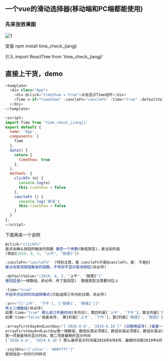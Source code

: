 ## 一个vue的滑动选择器(移动端和PC端都能使用) 
### 先来张效果图
![1](https://raw.githubusercontent.com/jiangji1/time_check_jiangji/master/1.png)

安装 npm install time_check_jiangji

引入 import ReactTree from 'time_check_jiangji'

## 直接上干货，demo
```javascript
<template>
  <div class="App">
    <div @click="timeShow = true">点击显示Time组件</div>
    <Time v-if="timeShow" :cancleFn="cancleFn" :time="true" :defaultValue="[2019, 6, 5, '上午', '随便2']"  :arr="[['上午', '下午'], ['随便1', '随便2']]" @click="clickFn" :arrayFirstdayAndLastday="['2012.6.8', '2019.6.10']" :stylBtn="{'color': '#00ffff'}" />
  </div>
</template>

<script>
import Time from 'time_check_jiangji'
export default {
  name: 'App',
  components: {
    Time
  },
  data() {
    return {
      timeShow: true
    };
  },
  methods: {
    clickFn (e) {
      console.log(e)
      this.timeShow = false
    },
    cancleFn () {
      console.log('取消')
      this.timeShow = false
    }
  }
};
</script>
```

下面再来一个说明
```javascript
@click="clickFn"
是点击确认按钮的触发的函数 接受一个参数(数组类型)，是当前的值
(例如[2019, 6, 5, "上午", "随便2"])

:cancleFn="cancleFn"  (特别注意，是:cancleFn不是@cancleFn，是: 不是@)
是点击取消按钮触发的函数，不传则不显示取消按钮(非必传)

:defaultValue="[2019, 6, 5, "上午", "随便2"]"
是回显值(一维数组，非必传，传了能回显)  数据类型注意要对应上

:time="true"
开启年月日的时间选择模式(只能选择三年内的日期，非必传)

:arr="[['上午', '下午'], ['随便1', '随便2']]"
传入二维数组(非必传)
如果:time="true" 那么前三列是时间(年月日)，第四列是['上午', '下午']，第五列是['随便1', '随便2']
如果:time="false"或者未传， 第1列是['上午', '下午']，第2列是['随便1', '随便2']

:arrayFirstdayAndLastday="['2016.6-8', '2019-6.10']" (日期用逗号(.)或者一杠(-)隔开都行)
arrayFirstdayAndLastday是一维数组，数组长度必须是2，数组长度必须是2，数组长度必须是2
第一项是最早的显示时间，第二项是最晚的显示时间
['2016.6.8', '2019.6.10'] 那么最早显示时间是2016年6月8号，最晚时间是2019年6月10号

:stylBtn="{'color': '#00ffff'}"
是按钮这一栏的行内样式

```
